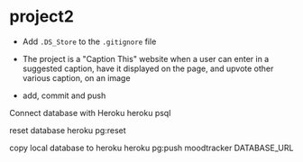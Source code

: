 # project2

- Add `.DS_Store` to the `.gitignore` file
- The project is a "Caption This" website when a user can enter in a suggested caption, have it displayed on the page, and upvote other various caption, on an image

- add, commit and push

Connect database with Heroku
heroku psql

reset database
heroku pg:reset

copy local database to heroku
heroku pg:push moodtracker DATABASE_URL


